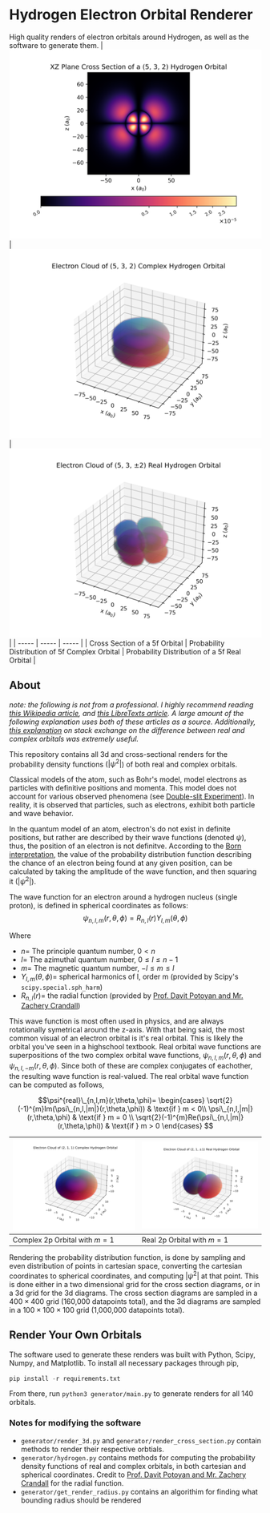 # Hydrogen Electron Orbital Renderer
High quality renders of electron orbitals around Hydrogen, as well as the software to generate them.
| ![Cross Section of 5f Orbital](./img/cross/5_3_2.png) | ![Probability Distribution of a 5f Complex Orbital](./img/3d-complex/5_3_2.png) | ![Probability Distribution of a 5f Real Orbital](./img/3d-real/5_3_2.png) |
| ----- | ----- | ----- |
| Cross Section of a 5f Orbital | Probability Distribution of 5f Complex Orbital | Probability Distribution of a 5f Real Orbital |

## About
*note: the following is not from a professional. I highly recommend reading [this Wikipedia article](https://en.wikipedia.org/wiki/Wave_function#Hydrogen_atom), and [this LibreTexts article](https://chem.libretexts.org/Bookshelves/Physical_and_Theoretical_Chemistry_Textbook_Maps/Map%3A_Physical_Chemistry_for_the_Biosciences_(Chang)/11%3A_Quantum_Mechanics_and_Atomic_Structure/11.10%3A_The_Schrodinger_Wave_Equation_for_the_Hydrogen_Atom). A large amount of the following explanation uses both of these articles as a source. Additionally, [this explanation](https://physics.stackexchange.com/q/190730) on stack exchange on the difference between real and complex orbitals was extremely useful.*

This repository contains all 3d and cross-sectional renders for the probability density functions ($|\psi^2|$) of both real and complex orbitals.

Classical models of the atom, such as Bohr's model, model electrons as particles with definitive positions and momenta. This model does not account for various observed phenomena (see [Double-slit Experiment](https://en.wikipedia.org/wiki/Double-slit_experiment)). In reality, it is observed that particles, such as electrons, exhibit both particle and wave behavior.

In the quantum model of an atom, electron's do not exist in definite positions, but rather are described by their wave functions (denoted $\psi$), thus, the position of an electron is not definitve. According to the [Born interpretation](https://en.wikipedia.org/wiki/Born_rule), the value of the probability distribution function describing the chance of an electron being found at any given position, can be calculated by taking the amplitude of the wave function, and then squaring it ($|\psi^2|$).

The wave function for an electron around a hydrogen nucleus (single proton), is defined in spherical coordinates as follows:
$$\psi_{n,l,m}(r,\theta,\phi)=R_{n,l}(r)Y_{l,m}(\theta,\phi)$$

Where
- $n =$ The principle quantum number, $0 < n$
- $l =$ The azimuthal quantum number, $0 \le l \le n - 1$
- $m =$ The magnetic quantum number, $-l \le m \le l$
- $Y_{l,m}(\theta,\phi) =$ spherical harmonics of l, order m (provided by Scipy's `scipy.special.sph_harm`)
- $R_{n,l}(r) =$ the radial function (provided by [Prof. Davit Potoyan and Mr. Zachery Crandall](https://dpotoyan.github.io/Chem324/H-atom-wavef.html))

This wave function is most often used in physics, and are always rotationally symetrical around the z-axis. With that being said, the most common visual of an electron orbital is it's real orbital. This is likely the orbital you've seen in a highschool textbook. Real orbital wave functions are superpositions of the two complex orbital wave functions, $\psi_{n,l,m}(r,\theta,\phi)$ and $\psi_{n,l,-m}(r,\theta,\phi)$. Since both of these are complex conjugates of eachother, the resulting wave function is real-valued. The real orbital wave function can be computed as follows,

$$\psi^{real}\_{n,l,m}(r,\theta,\phi)=
  \begin{cases}
    \sqrt{2}(-1)^{m}Im(\psi\_{n,l,|m|}(r,\theta,\phi)) & \text{if } m < 0\\
    \psi\_{n,l,|m|}(r,\theta,\phi) & \text{if } m = 0 \\
    \sqrt{2}(-1)^{m}Re(\psi\_{n,l,|m|}(r,\theta,\phi)) & \text{if } m > 0
  \end{cases}
$$

| ![Complex Orbital](./img/3d-complex/2_1_1.png) | ![Real Orbital](./img/3d-real/2_1_1.png) |
| ----- | ----- |
| Complex 2p Orbital with $m=1$| Real 2p Orbital with $m=1$|

Rendering the probability distribution function, is done by sampling and even distribution of points in cartesian space, converting the cartesian coordinates to spherical coordinates, and computing $|\psi^2|$ at that point. This is done either in a two dimensional grid for the cross section diagrams, or in a 3d grid for the 3d diagrams. The cross section diagrams are sampled in a $400 \times 400$ grid (160,000 datapoints total), and the 3d diagrams are sampled in a $100 \times 100 \times 100$ grid (1,000,000 datapoints total).

## Render Your Own Orbitals
The software used to generate these renders was built with Python, Scipy, Numpy, and Matplotlib. To install all necessary packages through pip,
``` python
pip install -r requirements.txt
```

From there, run `python3 generator/main.py` to generate renders for all 140 orbitals.

### Notes for modifying the software
- `generator/render_3d.py` and `generator/render_cross_section.py` contain methods to render their respective orbtials.
- `generator/hydrogen.py` contains methods for computing the probability density functions of real and complex orbitals, in both cartesian and spherical coordinates. Credit to [Prof. Davit Potoyan and Mr. Zachery Crandall](https://dpotoyan.github.io/Chem324/H-atom-wavef.html) for the radial function.
- `generator/get_render_radius.py` contains an algorithim for finding what bounding radius should be rendered